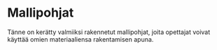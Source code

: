 # Mallipohjat
Tänne on kerätty valmiiksi rakennetut mallipohjat, joita opettajat voivat käyttää omien materiaaliensa rakentamisen apuna.
